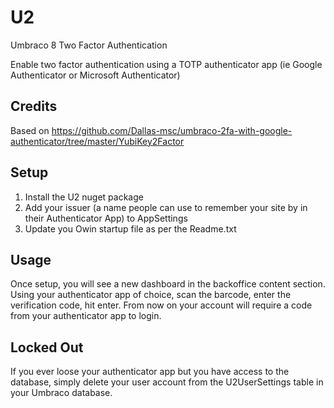 # U2
Umbraco 8 Two Factor Authentication

Enable two factor authentication using a TOTP authenticator app (ie Google Authenticator or Microsoft Authenticator)

## Credits
Based on https://github.com/Dallas-msc/umbraco-2fa-with-google-authenticator/tree/master/YubiKey2Factor

## Setup
1. Install the U2 nuget package
2. Add your issuer (a name people can use to remember your site by in their Authenticator App) to AppSettings
3. Update you Owin startup file as per the Readme.txt

## Usage
Once setup, you will see a new dashboard in the backoffice content section. Using your authenticator app of choice, scan the barcode, enter the verification code, hit enter. From now on your account will require a code from your authenticator app to login.

## Locked Out
If you ever loose your authenticator app but you have access to the database, simply delete your user account from the U2UserSettings table in your Umbraco database.
